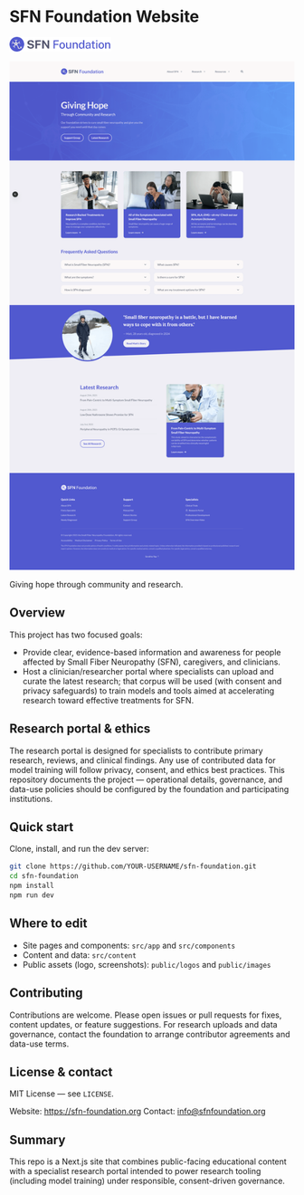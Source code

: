 # SFN Foundation Website

<img src="public/logos/logo.svg" alt="SFN Foundation logo" width="180" />

![Screenshot of site](public/images/screenshots/screenshot1.png)

Giving hope through community and research.

## Overview
This project has two focused goals:

- Provide clear, evidence-based information and awareness for people affected by Small Fiber Neuropathy (SFN), caregivers, and clinicians.
- Host a clinician/researcher portal where specialists can upload and curate the latest research; that corpus will be used (with consent and privacy safeguards) to train models and tools aimed at accelerating research toward effective treatments for SFN.

## Research portal & ethics
The research portal is designed for specialists to contribute primary research, reviews, and clinical findings. Any use of contributed data for model training will follow privacy, consent, and ethics best practices. This repository documents the project — operational details, governance, and data-use policies should be configured by the foundation and participating institutions.

## Quick start
Clone, install, and run the dev server:

```bash
git clone https://github.com/YOUR-USERNAME/sfn-foundation.git
cd sfn-foundation
npm install
npm run dev
```

## Where to edit
- Site pages and components: `src/app` and `src/components`
- Content and data: `src/content`
- Public assets (logo, screenshots): `public/logos` and `public/images`

## Contributing
Contributions are welcome. Please open issues or pull requests for fixes, content updates, or feature suggestions. For research uploads and data governance, contact the foundation to arrange contributor agreements and data-use terms.

## License & contact
MIT License — see `LICENSE`.

Website: https://sfn-foundation.org
Contact: info@sfnfoundation.org

## Summary
This repo is a Next.js site that combines public-facing educational content with a specialist research portal intended to power research tooling (including model training) under responsible, consent-driven governance.
